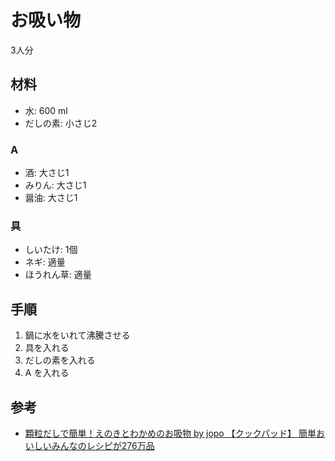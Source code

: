 # お吸い物

3人分

## 材料

* 水: 600 ml
* だしの素: 小さじ2

### A

* 酒: 大さじ1
* みりん: 大さじ1
* 醤油: 大さじ1

### 具

* しいたけ: 1個
* ネギ: 適量
* ほうれん草: 適量

## 手順

1. 鍋に水をいれて沸騰させる
2. 具を入れる
3. だしの素を入れる
4. A を入れる

## 参考

* [顆粒だしで簡単！えのきとわかめのお吸物 by jopo 【クックパッド】 簡単おいしいみんなのレシピが276万品](https://cookpad.com/recipe/4343254)
